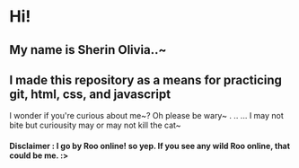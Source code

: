 # Hi!
## My name is Sherin Olivia..~ 
## I made this repository as a means for practicing git, html, css, and javascript

I wonder if you're curious about me~? 
Oh please be wary~
.
..
...
I may not bite but curiousity may or may not kill the cat~

#### Disclaimer : I go by Roo online! so yep. If you see any wild Roo online, that could be me. :>